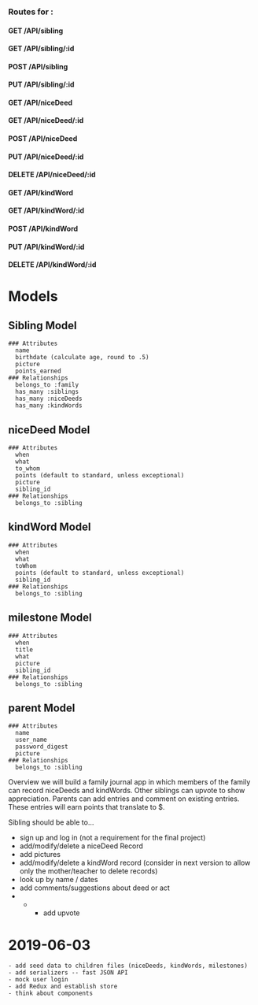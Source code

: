 ### Routes for :
  #### GET /API/sibling
  #### GET /API/sibling/:id
  #### POST /API/sibling
  #### PUT /API/sibling/:id

  #### GET /API/niceDeed
  #### GET /API/niceDeed/:id
  #### POST /API/niceDeed
  #### PUT /API/niceDeed/:id
  #### DELETE /API/niceDeed/:id

  #### GET /API/kindWord
  #### GET /API/kindWord/:id
  #### POST /API/kindWord
  #### PUT /API/kindWord/:id
  #### DELETE /API/kindWord/:id

# Models
  ## Sibling Model
    ### Attributes
      name
      birthdate (calculate age, round to .5)
      picture
      points_earned
    ### Relationships
      belongs_to :family
      has_many :siblings
      has_many :niceDeeds
      has_many :kindWords

  ## niceDeed Model
    ### Attributes
      when
      what
      to_whom
      points (default to standard, unless exceptional)
      picture
      sibling_id
    ### Relationships
      belongs_to :sibling

  ## kindWord Model
    ### Attributes
      when
      what
      toWhom
      points (default to standard, unless exceptional)
      sibling_id
    ### Relationships
      belongs_to :sibling

  ## milestone Model
    ### Attributes
      when
      title
      what
      picture
      sibling_id
    ### Relationships
      belongs_to :sibling

  ## parent Model
    ### Attributes
      name
      user_name
      password_digest
      picture
    ### Relationships
      belongs_to :sibling
Overview
we will build a family journal app in which members of the family can record niceDeeds and kindWords. Other siblings can upvote to show appreciation.
Parents can add entries and comment on existing entries.
These entries will earn points that translate to $.

Sibling should be able to...
  - sign up and log in (not a requirement for the final project)
  - add/modify/delete a niceDeed Record
  - add pictures
  - add/modify/delete a kindWord record
(consider in next version to allow only the mother/teacher to delete records)
  - look up by name / dates
  - add comments/suggestions about deed or act
  - * - add upvote

  # 2019-06-03
    - add seed data to children files (niceDeeds, kindWords, milestones)
    - add serializers -- fast JSON API
    - mock user login
    - add Redux and establish store
    - think about components
